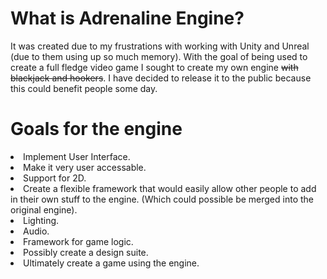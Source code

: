 # What is Adrenaline Engine?

It was created due to my frustrations with working with Unity and Unreal (due to them using up so much memory). With the goal of being used to create a full fledge video game I sought to create my own engine
~~with blackjack and hookers~~. I have decided to release it to the public because this could benefit people some day.

# Goals for the engine
<li> Implement User Interface.  </li>
<li> Make it very user accessable. </li>
<li> Support for 2D. </li>
<li> Create a flexible framework that would easily allow other people to add in their own stuff to the engine. (Which could possible be merged into the original engine). </li>
<li> Lighting. </li>
<li> Audio. </li>
<li> Framework for game logic. </li>
<li> Possibly create a design suite. </li>
<li> Ultimately create a game using the engine. </li>
